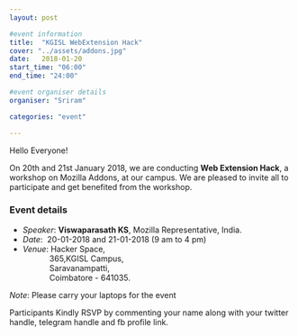 ```yaml
---
layout: post

#event information
title:  "KGISL WebExtension Hack"
cover: "../assets/addons.jpg"
date:   2018-01-20
start_time: "06:00"
end_time: "24:00"

#event organiser details
organiser: "Sriram"

categories: "event"

---
```

Hello Everyone!

On 20th and 21st January 2018, we are conducting **Web Extension Hack**, a workshop on Mozilla Addons, at our campus. We are pleased to invite all to participate and get benefited from the workshop.
### Event details
- *Speaker*: **Viswaparasath KS**, Mozilla Representative, India.
- *Date*:&nbsp; 20-01-2018 and 21-01-2018 (9 am to 4 pm)
- *Venue*: Hacker Space,<br> 
&nbsp;&nbsp;&nbsp;&nbsp;&nbsp;&nbsp;&nbsp;&nbsp;&nbsp;&nbsp;&nbsp;&nbsp;365,KGISL Campus,<br>
&nbsp;&nbsp;&nbsp;&nbsp;&nbsp;&nbsp;&nbsp;&nbsp;&nbsp;&nbsp;&nbsp;&nbsp;Saravanampatti,<br>
&nbsp;&nbsp;&nbsp;&nbsp;&nbsp;&nbsp;&nbsp;&nbsp;&nbsp;&nbsp;&nbsp;&nbsp;Coimbatore - 641035.

*Note*: Please carry your laptops for the event

Participants Kindly RSVP by commenting your name along with your twitter handle, telegram handle and fb profile link.

